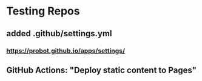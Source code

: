 # Testing Repos

##  added .github/settings.yml 
### https://probot.github.io/apps/settings/

##  GitHub Actions: "Deploy static content to Pages"



